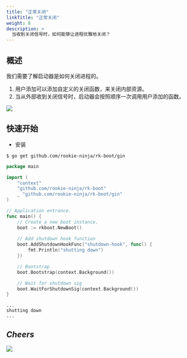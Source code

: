 ```yaml
---
title: "正常关闭"
linkTitle: "正常关闭"
weight: 8
description: >
  当收到关闭信号时，如何能够让进程优雅地关闭？
---
```


## 概述
我们需要了解启动器是如何关闭进程的。

1. 用户添加可以添加自定义的关闭函数，来关闭内部资源。
1. 当从外部收到关闭信号时，启动器会按照顺序一次调用用户添加的函数。

![](/bootstrapper/user-guide/gin-golang/advanced/shutdown-hook.png)

## 快速开始
- 安装

```shell script
$ go get github.com/rookie-ninja/rk-boot/gin
```

```go
package main

import (
	"context"
	"github.com/rookie-ninja/rk-boot"
	_ "github.com/rookie-ninja/rk-boot/gin"
)

// Application entrance.
func main() {
	// Create a new boot instance.
	boot := rkboot.NewBoot()
    
    // Add shutdown hook function
	boot.AddShutdownHookFunc("shutdown-hook", func() {
		fmt.Println("shutting down")
	})

	// Bootstrap
	boot.Bootstrap(context.Background())

	// Wait for shutdown sig
	boot.WaitForShutdownSig(context.Background())
}
```
```shell script
...
shutting down
...
```

## _**Cheers**_
![](/bootstrapper/user-guide/cheers.png)